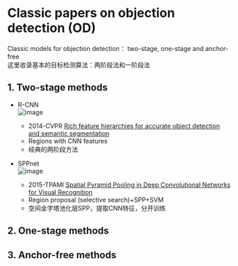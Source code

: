 # Classic papers on objection detection (OD)
Classic models for objection detection： two-stage, one-stage and anchor-free  
这里收录基本的目标检测算法：两阶段法和一阶段法

## 1. Two-stage methods
* R-CNN  
  ![image](https://github.com/JiachenKuang/Industrail_objection_detection/blob/master/image/paper/Objection%20detection%20backbones/R-CNN.png)
  * 2014-CVPR [Rich feature hierarchies for accurate object detection and semantic segmentation](https://openaccess.thecvf.com/content_cvpr_2014/papers/Girshick_Rich_Feature_Hierarchies_2014_CVPR_paper.pdf)
  * Regions with CNN features
  * 经典的两阶段方法
      
* SPPnet  
  ![image](https://github.com/JiachenKuang/Industrail_objection_detection/blob/master/image/paper/Objection%20detection%20backbones/SPPnet.png)
  * 2015-TPAMI [Spatial Pyramid Pooling in Deep Convolutional Networks for Visual Recognition](https://link.springer.com/content/pdf/10.1007/978-3-319-10578-9_23.pdf)
  * Region proposal (selective search)+SPP+SVM
  * 空间金字塔池化层SPP，提取CNN特征，分开训练

## 2. One-stage methods


## 3. Anchor-free methods
